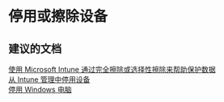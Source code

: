 <properties
    pageTitle="Retire or Wipe Device"
    description="停用或擦除设备"
    service="microsoft.intune"
    resource="intune"
    authors="mackie1604"
    displayOrder=""
    selfHelpType="generic"
    supportTopicIds="32435300"
    resourceTags=""
    productPesIds="15584"
    cloudEnvironments="public"
/>


# <a name="retire-or-wipe-device"></a>停用或擦除设备

## <a name="recommended-documents"></a>**建议的文档**

[使用 Microsoft Intune 通过完全擦除或选择性擦除来帮助保护数据](https://docs.microsoft.com/intune-classic/deploy-use/retire-devices-from-microsoft-intune-management)<br>
[从 Intune 管理中停用设备](https://docs.microsoft.com/intune-classic/deploy-use/retire-devices-from-microsoft-intune-management)<br>
[停用 Windows 电脑](https://docs.microsoft.com/intune-classic/deploy-use/retire-a-windows-pc-with-microsoft-intune)<br>








